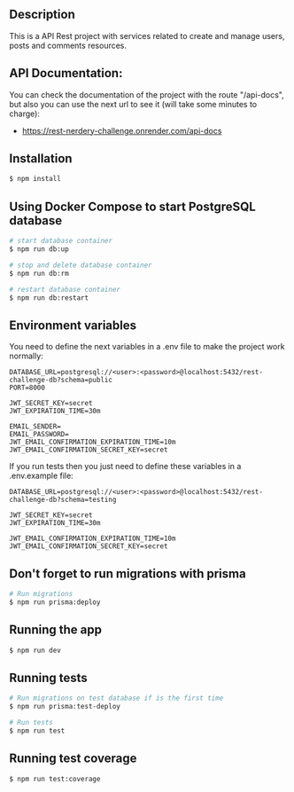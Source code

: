 ## Description

This is a API Rest project with services related to create and manage users, posts and comments resources. 

## API Documentation:
You can check the documentation of the project with the route "/api-docs", but also you can use the next url to see it (will take some minutes to charge):
- https://rest-nerdery-challenge.onrender.com/api-docs

## Installation

```bash
$ npm install
```

## Using Docker Compose to start PostgreSQL database

```bash
# start database container
$ npm run db:up

# stop and delete database container
$ npm run db:rm

# restart database container
$ npm run db:restart
```

## Environment variables
You need to define the next variables in a .env file to make the project work normally:
```
DATABASE_URL=postgresql://<user>:<password>@localhost:5432/rest-challenge-db?schema=public
PORT=8000

JWT_SECRET_KEY=secret
JWT_EXPIRATION_TIME=30m

EMAIL_SENDER=
EMAIL_PASSWORD=
JWT_EMAIL_CONFIRMATION_EXPIRATION_TIME=10m
JWT_EMAIL_CONFIRMATION_SECRET_KEY=secret
```
If you run tests then you just need to define these variables in a .env.example file:
```
DATABASE_URL=postgresql://<user>:<password>@localhost:5432/rest-challenge-db?schema=testing

JWT_SECRET_KEY=secret
JWT_EXPIRATION_TIME=30m

JWT_EMAIL_CONFIRMATION_EXPIRATION_TIME=10m
JWT_EMAIL_CONFIRMATION_SECRET_KEY=secret
```


## Don't forget to run migrations with prisma

```bash
# Run migrations
$ npm run prisma:deploy
```

## Running the app

```bash
$ npm run dev
```

## Running tests

```bash
# Run migrations on test database if is the first time
$ npm run prisma:test-deploy

# Run tests
$ npm run test
```

## Running test coverage

```bash
$ npm run test:coverage
```